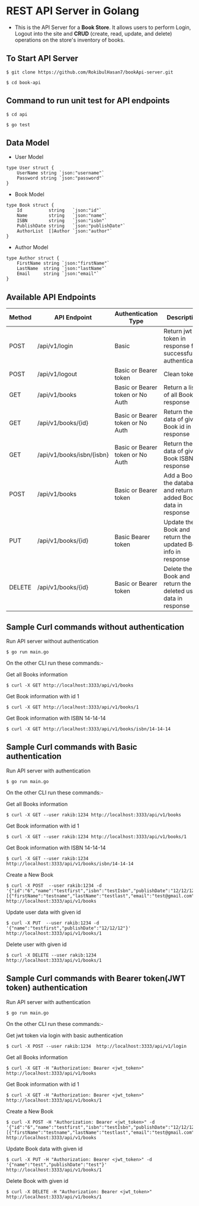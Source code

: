 # REST API Server in Golang

- This is the API Server for a **Book Store**. It allows users to perform Login, Logout into the site and **CRUD** (create, read, update, and delete) operations on the store's inventory of books.

## To Start API Server
```
$ git clone https://github.com/RokibulHasan7/bookApi-server.git
```
```
$ cd book-api
```

## Command to run unit test for API endpoints
```
$ cd api
```
```
$ go test
```

## Data Model

- User Model
``````
type User struct {
	UserName string `json:"username"`
	Password string `json:"password"`
}
``````
- Book Model
``````
type Book struct {
	Id          string   `json:"id"`
	Name        string   `json:"name"`
	ISBN        string   `json:"isbn"`
	PublishDate string   `json:"publishDate"`
	AuthorList  []Author `json:"author"`
}
``````
- Author Model
``````
type Author struct {
	FirstName string `json:"firstName"`
	LastName  string `json:"lastName"`
	Email     string `json:"email"`
}
``````
## Available API Endpoints

|  Method | API Endpoint       | Authentication Type              | Description                                                           |
|---|--------------------|----------------------------------|-----------------------------------------------------------------------|
|POST| /api/v1/login      | Basic                            | Return jwt token in response for successful authentication            |
|POST| /api/v1/logout     | Basic or Bearer token            | Clean token                                                           |
|GET| /api/v1/books      | Basic or Bearer token or No Auth | Return a list of all Books in response                                | 
|GET| /api/v1/books/{id} | Basic or Bearer token or No Auth | Return the data of given Book id in response                          | 
|GET| /api/v1/books/isbn/{isbn} | Basic or Bearer token or No Auth | Return the data of given Book ISBN in response                        |
|POST| /api/v1/books      | Basic or Bearer token            | Add a Book in the database and return the added Book data in response | 
|PUT| /api/v1/books/{id} | Basic Bearer token               | Update the Book and return the updated Book info in response          | 
|DELETE| /api/v1/books/{id} | Basic or Bearer token            | Delete the Book and return the deleted user data in response          | 


## Sample Curl commands without authentication

Run API server without authentication

```shell
$ go run main.go
``` 
On the other CLI run these commands:-

Get all Books information

```shell
$ curl -X GET http://localhost:3333/api/v1/books
``` 

Get Book information with id 1

```shell
$ curl -X GET http://localhost:3333/api/v1/books/1
```

Get Book information with ISBN 14-14-14
```shell
$ curl -X GET http://localhost:3333/api/v1/books/isbn/14-14-14
```

## Sample Curl commands with Basic authentication

Run API server with authentication

```shell
$ go run main.go
``` 
On the other CLI run these commands:-

Get all Books information

```shell
$ curl -X GET --user rakib:1234 http://localhost:3333/api/v1/books
``` 

Get Book information with id 1

```shell
$ curl -X GET --user rakib:1234 http://localhost:3333/api/v1/books/1
```

Get Book information with ISBN 14-14-14
```shell
$ curl -X GET --user rakib:1234 http://localhost:3333/api/v1/books/isbn/14-14-14
```

Create a New Book

```shell
$ curl -X POST  --user rakib:1234 -d '{"id":"6","name":"testfirst","isbn":"testIsbn","publishDate":"12/12/12","author":[{"firstName":"testname","lastName":"testlast","email":"test@gmail.com"}]}' http://localhost:3333/api/v1/books
``` 

Update user data with given id

```shell
$ curl -X PUT  --user rakib:1234 -d '{"name":"testfirst","publishDate":"12/12/12"}' http://localhost:3333/api/v1/books/1
``` 

Delete user with given id

```shell
$ curl -X DELETE --user rakib:1234 http://localhost:3333/api/v1/books/1
``` 

## Sample Curl commands with Bearer token(JWT token) authentication

Run API server with authentication

```shell
$ go run main.go
``` 
On the other CLI run these commands:-

Get jwt token via login with basic authentication

```shell
$ curl -X POST --user rakib:1234  http://localhost:3333/api/v1/login
``` 

Get all Books information

```shell
$ curl -X GET -H "Authorization: Bearer <jwt_token>"  http://localhost:3333/api/v1/books
``` 

Get Book information with id 1

```shell
$ curl -X GET -H "Authorization: Bearer <jwt_token>" http://localhost:3333/api/v1/books/1
``` 

Create a New Book

```shell
$ curl -X POST -H "Authorization: Bearer <jwt_token>" -d '{"id":"6","name":"testfirst","isbn":"testIsbn","publishDate":"12/12/12","author":[{"firstName":"testname","lastName":"testlast","email":"test@gmail.com"}]}' http://localhost:3333/api/v1/books
``` 

Update Book data with given id

```shell
$ curl -X PUT -H "Authorization: Bearer <jwt_token>" -d '{"name":"test","publishDate":"test"}' http://localhost:3333/api/v1/books/1 
``` 

Delete Book with given id

```shell
$ curl -X DELETE -H "Authorization: Bearer <jwt_token>" http://localhost:3333/api/v1/books/1
``` 